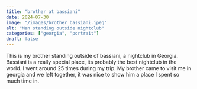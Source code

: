```yaml
---
title: "brother at bassiani"
date: 2024-07-30
image: "/images/brother_bassiani.jpeg"
alt: "Man standing outside nightclub"
categories: ["georgia", "portrait"]
draft: false
---
```


This is my brother standing outside of bassiani, a nightclub in Georgia. Bassiani is a really special place, its probably the best nightclub in the world. I went around 25 times during my trip. My brother came to visit me in georgia and we left together, it was nice to show him a place I spent so much time in. 